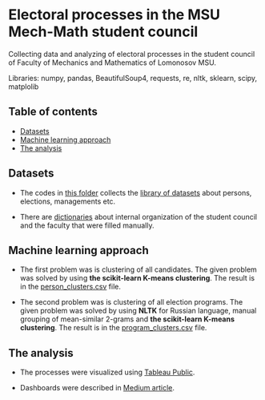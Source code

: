 # Electoral processes in the MSU Mech-Math student council

Collecting data and analyzing of electoral processes in the student council of Faculty of Mechanics and Mathematics of Lomonosov MSU. 

Libraries: numpy, pandas, BeautifulSoup4, requests, re, nltk, sklearn, scipy, matplolib


## Table of contents
- [Datasets](#datasets)
- [Machine learning approach](#machine-learning-approach)
- [The analysis](#the-analysis)


## Datasets

- The codes in [this folder](https://github.com/am-tropin/ssmm_database/tree/main/elections:%20source%20to%20library) collects the [library of datasets](https://github.com/am-tropin/ssmm_database/tree/main/library:%20main) about persons, elections, managements etc. 

- There are [dictionaries](https://github.com/am-tropin/ssmm_database/tree/main/dictionaries) about internal organization of the student council and the faculty that were filled manually.


## Machine learning approach

- The first problem was is clustering of all candidates. The given problem was solved by using **the scikit-learn K-means clustering**. The result is in the [person_clusters.csv](https://github.com/am-tropin/ssmm_database/blob/main/elections:%20ML/person_clusters.csv) file.

- The second problem was is clustering of all election programs. The given problem was solved by using **NLTK** for Russian language, manual grouping of mean-similar 2-grams and **the scikit-learn K-means clustering**. The result is in the [program_clusters.csv](https://github.com/am-tropin/ssmm_database/blob/main/elections:%20ML/program_clusters.csv) file.


## The analysis

- The processes were visualized using [Tableau Public](https://public.tableau.com/app/profile/aleksandr.tropin/viz/ElectoralProcessesinMSUMech-MathStudentCouncil/DB). 

- Dashboards were described in [Medium article](https://medium.com/@amtropin/project-electoral-processes-in-the-msu-mech-math-student-council-d5cdef293567). 

